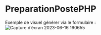 # PreparationPostePHP
Exemple de visuel générer via le formulaire :
![Capture d’écran 2023-06-16 160655](https://github.com/AKrIMa59/PreparationPostePHP/assets/43475186/64e2e15d-6e44-42b5-b2b6-1aa8a890811e)
